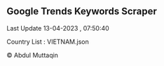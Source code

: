 

## Google Trends Keywords Scraper 
 
Last Update 13-04-2023 , 07:50:40

Country List :
VIETNAM.json



© Abdul Muttaqin 
